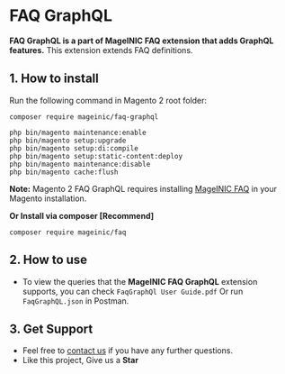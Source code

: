# FAQ GraphQL

**FAQ GraphQL is a part of MageINIC FAQ extension that adds GraphQL features.** This extension extends FAQ definitions.

## 1. How to install

Run the following command in Magento 2 root folder:

```
composer require mageinic/faq-graphql

php bin/magento maintenance:enable
php bin/magento setup:upgrade
php bin/magento setup:di:compile
php bin/magento setup:static-content:deploy
php bin/magento maintenance:disable
php bin/magento cache:flush
```

**Note:**
Magento 2 FAQ GraphQL requires installing [MageINIC FAQ](https://github.com/mageinic/Product-FAQ) in your Magento installation.

**Or Install via composer [Recommend]**
```
composer require mageinic/faq
```

## 2. How to use

- To view the queries that the **MageINIC FAQ GraphQL** extension supports, you can check `FaqGraphQl User Guide.pdf` Or run `FaqGraphQL.json` in Postman.

## 3. Get Support

- Feel free to [contact us](https://www.mageinic.com/contact.html) if you have any further questions.
- Like this project, Give us a **Star**
